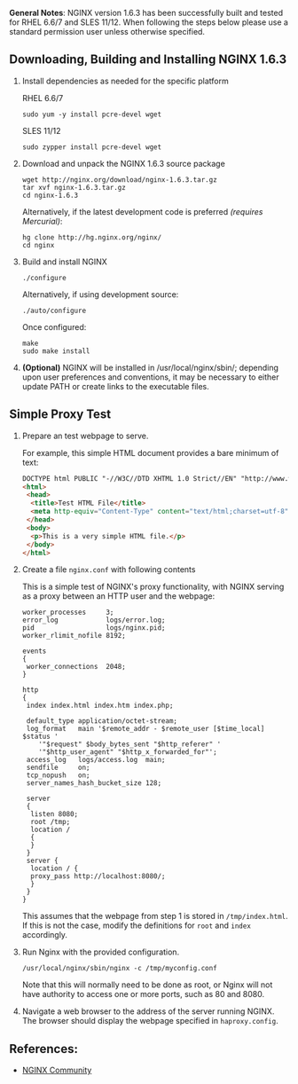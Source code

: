 **General Notes**: NGINX version 1.6.3 has been successfully built and tested for RHEL 6.6/7 and SLES 11/12. When following the steps below please use a standard permission user unless otherwise specified.

## Downloading, Building and Installing NGINX 1.6.3
1. Install dependencies as needed for the specific platform

    RHEL 6.6/7
    ```shell
    sudo yum -y install pcre-devel wget
    ```
   
    SLES 11/12
    ```shell
    sudo zypper install pcre-devel wget
    ```

2. Download and unpack the NGINX 1.6.3 source package

    ```shell
    wget http://nginx.org/download/nginx-1.6.3.tar.gz
    tar xvf nginx-1.6.3.tar.gz
    cd nginx-1.6.3
    ```
   
    Alternatively, if the latest development code is preferred *(requires Mercurial)*:
    ```shell
    hg clone http://hg.nginx.org/nginx/
    cd nginx
    ```
   
3. Build and install NGINX
    ```shell
    ./configure
    ```
   
    Alternatively, if using development source:
    ```shell
    ./auto/configure
    ```
   
    Once configured:
    ```shell
    make
    sudo make install
    ```

4. **(Optional)** NGINX will be installed in /usr/local/nginx/sbin/; depending upon user preferences and conventions, it may be necessary to either update PATH or create links to the executable files.

## Simple Proxy Test

1. Prepare an test webpage to serve.

   For example, this simple HTML document provides a bare minimum of text:
   ```HTML
   DOCTYPE html PUBLIC "-//W3C//DTD XHTML 1.0 Strict//EN" "http://www.w3.org/TR/xhtml1/DTD/xhtml1-strict.dtd">
   <html>
    <head>
     <title>Test HTML File</title>
     <meta http-equiv="Content-Type" content="text/html;charset=utf-8" />
    </head>
    <body>
     <p>This is a very simple HTML file.</p>
    </body>
   </html>
   ```
2. Create a file ```nginx.conf``` with following contents

   This is a simple test of NGINX's proxy functionality, with NGINX serving as a proxy between an HTTP user and the webpage:
   ```shell
   worker_processes     3;
   error_log            logs/error.log;
   pid                  logs/nginx.pid;
   worker_rlimit_nofile 8192;

   events
   {
    worker_connections  2048;
   }

   http
   {
    index index.html index.htm index.php;

    default_type application/octet-stream;
    log_format   main '$remote_addr - $remote_user [$time_local]  $status '
       '"$request" $body_bytes_sent "$http_referer" '
       '"$http_user_agent" "$http_x_forwarded_for"';
    access_log   logs/access.log  main;
    sendfile     on;
    tcp_nopush   on;
    server_names_hash_bucket_size 128;

    server
    {
     listen 8080;
     root /tmp;
     location /
     {
     }
    }
    server {
     location / {
     proxy_pass http://localhost:8080/;
     }
    }
   }
   ```
   This assumes that the webpage from step 1 is stored in ```/tmp/index.html```. If this is not the case, modify the definitions for ```root``` and ```index``` accordingly.

3. Run Nginx with the provided configuration.
   ```shell
   /usr/local/nginx/sbin/nginx -c /tmp/myconfig.conf
   ```
   Note that this will normally need to be done as root, or Nginx will not have authority to access one or more ports, such as 80 and 8080.

4. Navigate a web browser to the address of the server running NGINX. The browser should display the webpage specified in ```haproxy.config```.

## References:
* [NGINX Community](http://wiki.nginx.org/Main)